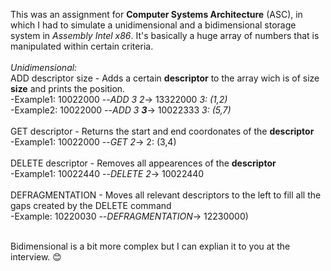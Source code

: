 This was an assignment for **Computer Systems Architecture** (ASC), in which I had to simulate a unidimensional and a bidimensional storage system in *Assembly Intel x86*. It's basically a huge array of numbers that is manipulated within certain criteria.<br><br>
*Unidimensional:* <br>
ADD descriptor size - Adds a certain **descriptor** to the array wich is of size **size** and prints the position. <br>
-Example1: 10022000 --*ADD 3 2*-> 13322000 *3: (1,2)* <br>
-Example2: 10022000 --*ADD 3 **3***-> 10022333 *3: (5,7)* <br><br>
GET descriptor - Returns the start and end coordonates of the **descriptor** <br>
-Example1: 10022000 --*GET 2*-> 2: (3,4) <br><br>
DELETE descriptor - Removes all appearences of the **descriptor** <br>
-Example1: 10022440 --*DELETE 2*-> 10022440 <br><br>
DEFRAGMENTATION - Moves all relevant descriptors to the left to fill all the gaps created by the DELETE command <br>
-Example: 10220030 --*DEFRAGMENTATION*-> 12230000)<br><br>

Bidimensional is a bit more complex but I can explian it to you at the interview. 😊

